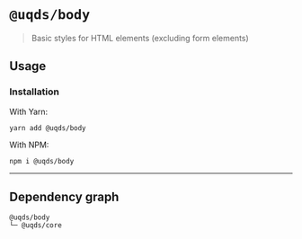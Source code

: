 # `@uqds/body`

> Basic styles for HTML elements (excluding form elements)

## Usage

### Installation

With Yarn:

```shell
yarn add @uqds/body
```

With NPM:

```shell
npm i @uqds/body
```

---

## Dependency graph

```shell
@uqds/body
└─ @uqds/core
```
